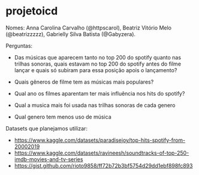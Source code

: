 # projetoicd

Nomes: Anna Carolina Carvalho (@httpscarol), Beatriz Vitório Melo (@beatrizzzzz), Gabrielly Silva Batista (@Gabyzera).

Perguntas:

- Das músicas que aparecem tanto no top 200 do spotify quanto nas trilhas sonoras, quais estavam no top 200 do spotify antes do filme lançar e quais só subiram para essa posição apois o lançamento?

- Quais gêneros de filme tem as músicas mais populares?

- Qual ano os filmes aparentam ter mais influência nos hits do spotify?

- Qual a musica mais foi usada nas trilhas sonoras de cada genero

- Qual genero tem menos uso de música

Datasets que planejamos utilizar:

- https://www.kaggle.com/datasets/paradisejoy/top-hits-spotify-from-20002019
- https://www.kaggle.com/datasets/ravineesh/soundtracks-of-top-250-imdb-movies-and-tv-series
- https://gist.github.com/rioto9858/ff72b72b3bf5754d29dd1ebf898fc893
